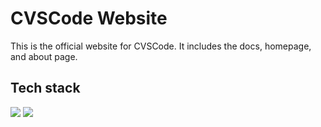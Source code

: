# CVSCode Website

This is the official website for CVSCode. It includes the docs, homepage, and about page.

## Tech stack

<img src='https://cdn.jsdelivr.net/gh/devicons/devicon@latest/icons/nextjs/js-original.svg'>
<img src='https://cdn.jsdelivr.net/gh/devicons/devicon@latest/icons/tailwindcss/tailwindcss-original.svg'>